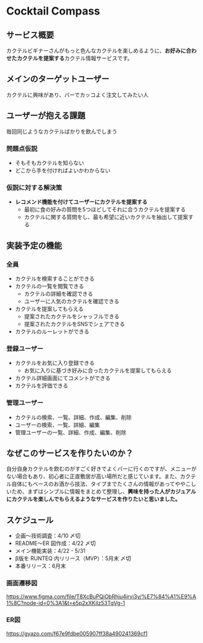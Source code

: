 # Cocktail Compass

## サービス概要
カクテルビギナーさんがもっと色んなカクテルを楽しめるように、**お好みに合わせたカクテルを提案する**カクテル情報サービスです。

## メインのターゲットユーザー
カクテルに興味があり、バーでカッコよく注文してみたい人

## ユーザーが抱える課題
毎回同じようなカクテルばかりを飲んでしまう

### 問題点仮説
- そもそもカクテルを知らない
- どこから手を付ければよいかわからない

### 仮説に対する解決策
- **レコメンド機能を付けてユーザーにカクテルを提案する**
  - 最初に食の好みの質問を5つほどしてそれに合うカクテルを提案する
  - カクテルに関する質問をし、最も希望に近いカクテルを抽出して提案する

## 実装予定の機能
### 全員
- カクテルを検索することができる
- カクテルの一覧を閲覧できる
  - カクテルの詳細を確認できる
  - ユーザーに人気のカクテルを確認できる
- カクテルを提案してもらえる
  - 提案されたカクテルをシャッフルできる
  - 提案されたカクテルをSNSでシェアできる
- カクテルのルーレットができる
### 登録ユーザー
- カクテルをお気に入り登録できる
  - お気に入りに基づき好みに合ったカクテルを提案してもらえる
- カクテル詳細画面にてコメントができる
- カクテルを評価できる
### 管理ユーザー
- カクテルの検索、一覧、詳細、作成、編集、削除
- ユーザーの検索、一覧、詳細、編集
- 管理ユーザーの一覧、詳細、作成、編集、削除


## なぜこのサービスを作りたいのか？
自分自身カクテルを飲むのがすごく好きでよくバーに行くのですが、メニューがない場合もあり、初心者に正直敷居が高い場所だと感じています。また、カクテル自体にもベースのお酒から技法、タイプまでたくさんの情報があってややこしいため、まずはシンプルに情報をまとめて整理し、**興味を持った人がカジュアルにカクテルを楽しんでもらえるようなサービスを作りたいと思いました。**

## スケジュール
- 企画〜技術調査：4/10 〆切
- README〜ER 図作成：4/22 〆切
- メイン機能実装：4/22 - 5/31
- β版を RUNTEQ 内リリース（MVP）：5月末 〆切
- 本番リリース：6月末

### 画面遷移図
https://www.figma.com/file/T8XcBuPQiObRhju4irvj3y/%E7%84%A1%E9%A1%8C?node-id=0%3A1&t=e5p2xXKiIz53TgVg-1

### ER図
https://gyazo.com/f67e9fdbe005907ff38a490241369cf1